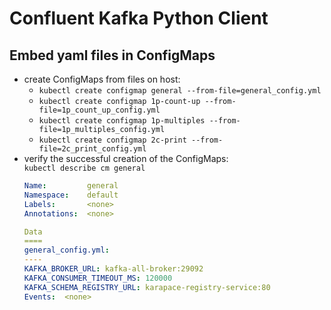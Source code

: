 # Confluent Kafka Python Client



## Embed yaml files in ConfigMaps
- create ConfigMaps from files on host:  
	- `kubectl create configmap general --from-file=general_config.yml`  
	- `kubectl create configmap 1p-count-up --from-file=1p_count_up_config.yml`
	- `kubectl create configmap 1p-multiples --from-file=1p_multiples_config.yml`
	- `kubectl create configmap 2c-print --from-file=2c_print_config.yml`
- verify the successful creation of the ConfigMaps:  
	`kubectl describe cm general`  
	```yml
	Name:         general
	Namespace:    default
	Labels:       <none>
	Annotations:  <none>

	Data
	====
	general_config.yml:
	----
	KAFKA_BROKER_URL: kafka-all-broker:29092
	KAFKA_CONSUMER_TIMEOUT_MS: 120000
	KAFKA_SCHEMA_REGISTRY_URL: karapace-registry-service:80
	Events:  <none>
	```



